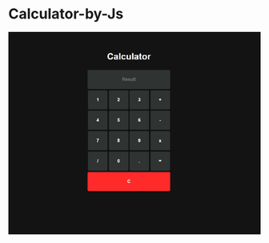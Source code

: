 # Calculator-by-Js
<img src="https://raw.githubusercontent.com/pronob1010/Calculator-by-Js/main/output.PNG">
